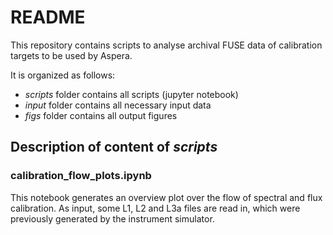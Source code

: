 # README 

This repository contains scripts to analyse archival FUSE data of calibration targets to be used by Aspera. 

It is organized as follows:
- *scripts* folder contains all scripts (jupyter notebook)
- *input* folder contains all necessary input data
- *figs* folder contains all output figures

## Description of content of *scripts*

### calibration_flow_plots.ipynb
This notebook generates an overview plot over the flow of spectral and flux calibration. As input, some L1, L2 and L3a files are read in, which were previously generated by the instrument simulator. 

